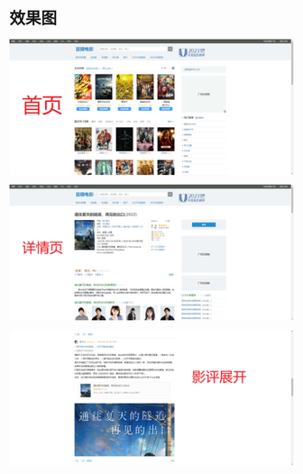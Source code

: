 # 效果图

![](/READMEPIC/image1.jpg "首页")

![](/READMEPIC/image2.jpg "详情页")

![](/READMEPIC/image3.jpg "影评展开")
